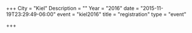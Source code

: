 +++
City = "Kiel"
Description = ""
Year = "2016"
date = "2015-11-19T23:29:49-06:00"
event = "kiel2016"
title = "registration"
type = "event"

+++
